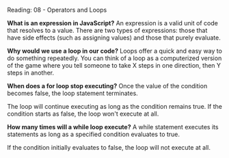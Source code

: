 Reading: 08 - Operators and Loops

**What is an expression in JavaScript?**
An expression is a valid unit of code that resolves to a value. There are two types of expressions: those that have side effects (such as assigning values) and those that purely evaluate.

**Why would we use a loop in our code?**
Loops offer a quick and easy way to do something repeatedly. You can think of a loop as a computerized version of the game where you tell someone to take X steps in one direction, then Y steps in another.  

**When does a for loop stop executing?**
Once the value of the condition becomes false, the loop statement terminates. 

The loop will continue executing as long as the condition remains true. If the condition starts as false, the loop won't execute at all. 

**How many times will a while loop execute?**
A while statement executes its statements as long as a specified condition evaluates to true. 

If the condition initially evaluates to false, the loop will not execute at all.